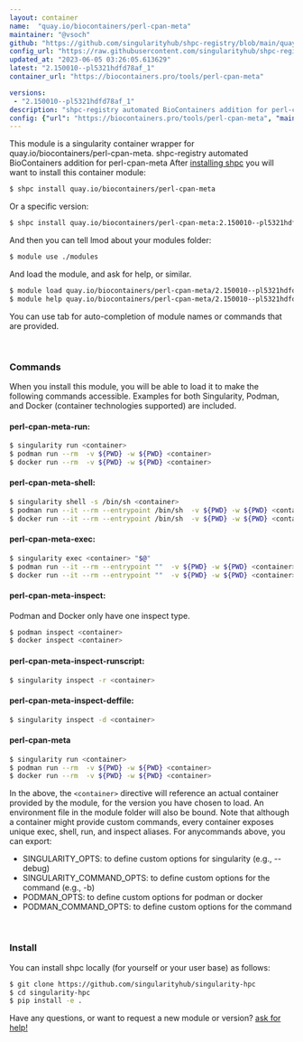 ```yaml
---
layout: container
name:  "quay.io/biocontainers/perl-cpan-meta"
maintainer: "@vsoch"
github: "https://github.com/singularityhub/shpc-registry/blob/main/quay.io/biocontainers/perl-cpan-meta/container.yaml"
config_url: "https://raw.githubusercontent.com/singularityhub/shpc-registry/main/quay.io/biocontainers/perl-cpan-meta/container.yaml"
updated_at: "2023-06-05 03:26:05.613629"
latest: "2.150010--pl5321hdfd78af_1"
container_url: "https://biocontainers.pro/tools/perl-cpan-meta"

versions:
 - "2.150010--pl5321hdfd78af_1"
description: "shpc-registry automated BioContainers addition for perl-cpan-meta"
config: {"url": "https://biocontainers.pro/tools/perl-cpan-meta", "maintainer": "@vsoch", "description": "shpc-registry automated BioContainers addition for perl-cpan-meta", "latest": {"2.150010--pl5321hdfd78af_1": "sha256:a8e19fb2227fd3b60c88096b91224b28112e39aa9a8158d7818d0ef86e0b101c"}, "tags": {"2.150010--pl5321hdfd78af_1": "sha256:a8e19fb2227fd3b60c88096b91224b28112e39aa9a8158d7818d0ef86e0b101c"}, "docker": "quay.io/biocontainers/perl-cpan-meta"}
---
```


This module is a singularity container wrapper for quay.io/biocontainers/perl-cpan-meta.
shpc-registry automated BioContainers addition for perl-cpan-meta
After [installing shpc](#install) you will want to install this container module:


```bash
$ shpc install quay.io/biocontainers/perl-cpan-meta
```

Or a specific version:

```bash
$ shpc install quay.io/biocontainers/perl-cpan-meta:2.150010--pl5321hdfd78af_1
```

And then you can tell lmod about your modules folder:

```bash
$ module use ./modules
```

And load the module, and ask for help, or similar.

```bash
$ module load quay.io/biocontainers/perl-cpan-meta/2.150010--pl5321hdfd78af_1
$ module help quay.io/biocontainers/perl-cpan-meta/2.150010--pl5321hdfd78af_1
```

You can use tab for auto-completion of module names or commands that are provided.

<br>

### Commands

When you install this module, you will be able to load it to make the following commands accessible.
Examples for both Singularity, Podman, and Docker (container technologies supported) are included.

#### perl-cpan-meta-run:

```bash
$ singularity run <container>
$ podman run --rm  -v ${PWD} -w ${PWD} <container>
$ docker run --rm  -v ${PWD} -w ${PWD} <container>
```

#### perl-cpan-meta-shell:

```bash
$ singularity shell -s /bin/sh <container>
$ podman run --it --rm --entrypoint /bin/sh  -v ${PWD} -w ${PWD} <container>
$ docker run --it --rm --entrypoint /bin/sh  -v ${PWD} -w ${PWD} <container>
```

#### perl-cpan-meta-exec:

```bash
$ singularity exec <container> "$@"
$ podman run --it --rm --entrypoint ""  -v ${PWD} -w ${PWD} <container> "$@"
$ docker run --it --rm --entrypoint ""  -v ${PWD} -w ${PWD} <container> "$@"
```

#### perl-cpan-meta-inspect:

Podman and Docker only have one inspect type.

```bash
$ podman inspect <container>
$ docker inspect <container>
```

#### perl-cpan-meta-inspect-runscript:

```bash
$ singularity inspect -r <container>
```

#### perl-cpan-meta-inspect-deffile:

```bash
$ singularity inspect -d <container>
```



#### perl-cpan-meta

```bash
$ singularity run <container>
$ podman run --rm  -v ${PWD} -w ${PWD} <container>
$ docker run --rm  -v ${PWD} -w ${PWD} <container>
```


In the above, the `<container>` directive will reference an actual container provided
by the module, for the version you have chosen to load. An environment file in the
module folder will also be bound. Note that although a container
might provide custom commands, every container exposes unique exec, shell, run, and
inspect aliases. For anycommands above, you can export:

 - SINGULARITY_OPTS: to define custom options for singularity (e.g., --debug)
 - SINGULARITY_COMMAND_OPTS: to define custom options for the command (e.g., -b)
 - PODMAN_OPTS: to define custom options for podman or docker
 - PODMAN_COMMAND_OPTS: to define custom options for the command

<br>

### Install

You can install shpc locally (for yourself or your user base) as follows:

```bash
$ git clone https://github.com/singularityhub/singularity-hpc
$ cd singularity-hpc
$ pip install -e .
```

Have any questions, or want to request a new module or version? [ask for help!](https://github.com/singularityhub/singularity-hpc/issues)
